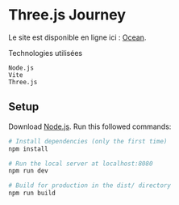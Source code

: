 # Three.js Journey

Le site est disponible en ligne ici : [Ocean](https://29-raging-sea-opal.vercel.app/).

Technologies utilisées

    Node.js
    Vite
    Three.js

## Setup
Download [Node.js](https://nodejs.org/en/download/).
Run this followed commands:

``` bash
# Install dependencies (only the first time)
npm install

# Run the local server at localhost:8080
npm run dev

# Build for production in the dist/ directory
npm run build
```
